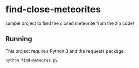 # find-close-meteorites
sample project to find the closed meteorite from the zip code!

## Running

This project requires Python 3 and the requests package

`python find-meteores.py`
